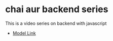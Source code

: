 # chai aur backend series

This is a video series on backend with javascript
- [Model Link](https://app.eraser.io/workspace/YtPqZ1VogxGy1jzIDkzj)